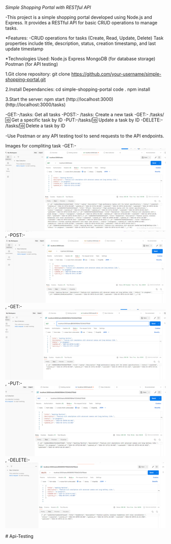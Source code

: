 *Simple Shopping Portal with RESTful API*

-This project is a simple shopping portal developed using Node.js and Express. It provides a RESTful API for basic CRUD operations to manage tasks.

*Features:
-CRUD operations for tasks (Create, Read, Update, Delete)
Task properties include title, description, status, creation timestamp, and last update timestamp

*Technologies Used:
Node.js
Express
MongoDB (for database storage)
Postman (for API testing)

1.Git clone repository:
git clone https://github.com/your-username/simple-shopping-portal.git

2.Install Dependancies:
cd simple-shopping-portal
code .
npm install

3.Start the server:
npm start (http://localhost:3000)
          (http://localhost:3000/tasks)

-GET:-/tasks: Get all tasks
-POST:- /tasks: Create a new task
-GET:- /tasks/:id: Get a specific task by ID
-PUT:-/tasks/:id: Update a task by ID
-DELETE:- /tasks/:id: Delete a task by ID

-Use Postman or any API testing tool to send requests to the API endpoints.

Images for compliting task 
-GET:- <img src="./assets/Get.png" alt="App Screenshot" width="600"/>,
-POST:-<img src="./assets/post .png" alt="App Screenshot" width="600"/>,
-GET:- <img src="./assets/Get id.png" alt="App Screenshot" width="600"/>,
-PUT:- <img src="./assets/put.png" alt="App Screenshot" width="600"/>,
-DELETE:-<img src="./assets/Delete.png" alt="App Screenshot" width="600"/>



#   A p i - T e s t i n g 
 
 
